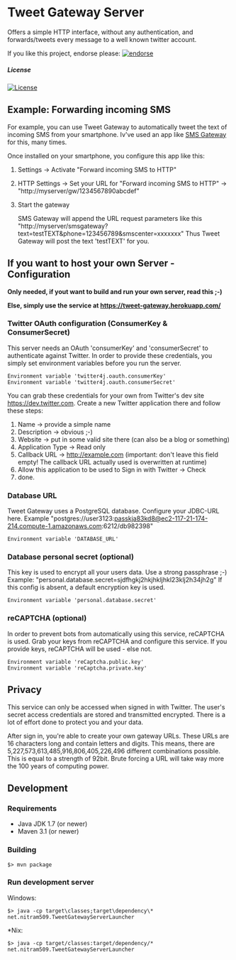 # Tweet Gateway Server

Offers a simple HTTP interface, without any authentication,
and forwards/tweets every message to a well known twitter account.

If you like this project, endorse please: [![endorse](https://api.coderwall.com/nitram509/endorsecount.png)](https://coderwall.com/nitram509)


##### License

[![License](https://img.shields.io/:license-The%20MIT%20License-blue.svg)](http://opensource.org/licenses/MIT)


## Example: Forwarding incoming SMS

For example, you can use Tweet Gateway to automatically tweet the text of incoming SMS from your smartphone.
Iv've used an app like  [SMS Gateway](https://play.google.com/store/apps/details?id=eu.apksoft.android.smsgateway) for this, many times.

Once installed on your smartphone, you configure this app like this:

1. Settings -> Activate "Forward incoming SMS to HTTP"
2. HTTP Settings -> Set your URL for "Forward incoming SMS to HTTP" -> "http://myserver/gw/1234567890abcdef"
3. Start the gateway

   SMS Gateway will append the URL request parameters like this "http://myserver/smsgateway?text=testTEXT&phone=123456789&smscenter=xxxxxxx"
   Thus Tweet Gateway will post the text 'testTEXT' for you.

## If you want to host your own Server - Configuration

**Only needed, if yout want to build and run your own server, read this ;-)**

**Else, simply use the service at https://tweet-gateway.herokuapp.com/**

### Twitter OAuth configuration (ConsumerKey & ConsumerSecret)

This server needs an OAuth 'consumerKey' and 'consumerSecret' to authenticate against Twitter.
In order to provide these credentials, you simply set environment variables before you run the server.

````
Environment variable 'twitter4j.oauth.consumerKey'
Environment variable 'twitter4j.oauth.consumerSecret'
````

You can grab these credentials for your own from Twitter's dev site https://dev.twitter.com.
Create a new Twitter application there and follow these steps:

1. Name -> provide a simple name
2. Description -> obvious ;-)
3. Website -> put in some valid site there (can also be a blog or something)
4. Application Type -> Read only
5. Callback URL -> http://example.com  (important: don't leave this field empty! The callback URL actually used is overwritten at runtime)
6. Allow this application to be used to Sign in with Twitter -> Check
7. done.

### Database URL

Tweet Gateway uses a PostgreSQL database. Configure your JDBC-URL here.
Example "postgres://user3123:passkja83kd8@ec2-117-21-174-214.compute-1.amazonaws.com:6212/db982398"

````
Environment variable 'DATABASE_URL'
````

### Database personal secret (optional)

This key is used to encrypt all your users data. Use a strong passphrase ;-)
Example: "personal.database.secret=sjdfhgkj2hkjhkljhkl23klj2h34jh2g"
If this config is absent, a default encryption key is used.

````
Environment variable 'personal.database.secret'
````

### reCAPTCHA (optional)

In order to prevent bots from automatically using this service, reCAPTCHA is used.
Grab your keys from reCAPTCHA and configure this service.
If you provide keys, reCAPTCHA will be used - else not.

````
Environment variable 'reCaptcha.public.key'
Environment variable 'reCaptcha.private.key'
````

## Privacy

This service can only be accessed when signed in with Twitter.
The user's secret access credentials are stored and transmitted encrypted.
There is a lot of effort done to protect you and your data.

After sign in, you're able to create your own gateway URLs.
These URLs are 16 characters long and contain letters and digits.
This means, there are 5,227,573,613,485,916,806,405,226,496 different combinations possible.
This is equal to a strength of 92bit.
Brute forcing a URL will take way more the 100 years of computing power.

## Development

### Requirements

* Java JDK 1.7 (or newer)
* Maven 3.1 (or newer)

### Building

````$> mvn package````

### Run development server

Windows:

````$> java -cp target\classes;target\dependency\* net.nitram509.TweetGatewayServerLauncher````

*Nix:

````$> java -cp target/classes:target/dependency/* net.nitram509.TweetGatewayServerLauncher````




